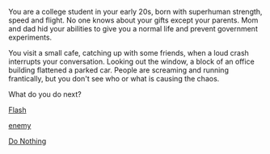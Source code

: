 You are a college student in your early 20s, born with superhuman strength, speed and flight. No one knows about your gifts except your parents. Mom and dad hid your abilities to give you a normal life and prevent government experiments.

You visit a small cafe, catching up with some friends, when a loud crash interrupts your conversation. Looking out the window, a block of an office building flattened a parked car. People are screaming and running frantically, but you don't see who or what is causing the chaos.

What do you do next?

[Flash](/flash.md)

[enemy](/enemy.md)

[Do Nothing](/nothing.md)